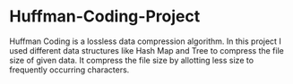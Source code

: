 # Huffman-Coding-Project
Huffman Coding is a lossless data compression algorithm.
In this project I used different data structures like Hash Map and Tree to compress the file size of given data.
It compress the file size by allotting less size to frequently occurring characters.
